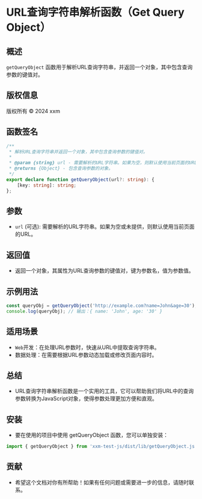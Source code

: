 # URL查询字符串解析函数（Get Query Object）

## 概述

`getQueryObject` 函数用于解析URL查询字符串，并返回一个对象，其中包含查询参数的键值对。

## 版权信息

版权所有 © 2024 xxm

## 函数签名

```typescript
/**
 * 解析URL查询字符串并返回一个对象，其中包含查询参数的键值对。
 * 
 * @param {string} url - 需要解析的URL字符串。如果为空，则默认使用当前页面的URL。
 * @returns {Object} - 包含查询参数的对象。
 */
export declare function getQueryObject(url?: string): {
    [key: string]: string;
};
```

## 参数
- `url` (可选): 需要解析的URL字符串。如果为空或未提供，则默认使用当前页面的URL。

## 返回值
- 返回一个对象，其属性为URL查询参数的键值对，键为参数名，值为参数值。

## 示例用法
```js
const queryObj = getQueryObject('http://example.com?name=John&age=30');
console.log(queryObj); // 输出：{ name: 'John', age: '30' }
```

## 适用场景
- `Web`开发：在处理URL参数时，快速从URL中提取查询字符串。
- 数据处理：在需要根据URL参数动态加载或修改页面内容时。

## 总结
- URL查询字符串解析函数是一个实用的工具，它可以帮助我们将URL中的查询参数转换为JavaScript对象，使得参数处理更加方便和直观。

## 安装
- 要在使用的项目中使用 getQueryObject 函数，您可以单独安装：
```js
import { getQueryObject } from 'xxm-test-js/dist/lib/getQueryObject.js';
```

## 贡献
- 希望这个文档对你有所帮助！如果有任何问题或需要进一步的信息，请随时联系。

